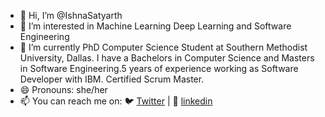 - 👋 Hi, I’m @IshnaSatyarth
- 👀 I’m interested in Machine Learning Deep Learning and Software Engineering
- 🌱 I’m currently PhD Computer Science Student at Southern Methodist University, Dallas. I have a Bachelors in Computer Science and Masters in Software Engineering.5 years of experience working as Software Developer with IBM. Certified Scrum Master.
- 😄 Pronouns: she/her
- 📫 You can reach me on:
 🐦 [Twitter](https://twitter.com/ISatyarth) | 👔 [linkedin](https://www.linkedin.com/in/ishnasatyarth/)

<!---
IshnaSatyarth/IshnaSatyarth is a ✨ special ✨ repository because its `README.md` (this file) appears on your GitHub profile.
You can click the Preview link to take a look at your changes.
--->
